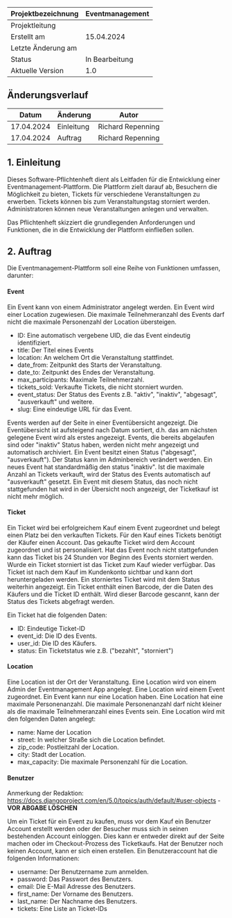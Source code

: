 
| Projektbezeichnung | Eventmanagement |
| ------------------ | --------------- |
| Projektleitung     |                 |
| Erstellt am        | 15.04.2024      |
| Letzte Änderung am |                 |
| Status             | In Bearbeitung  |
| Aktuelle Version   | 1.0             |

## Änderungsverlauf

| Datum      | Änderung   | Autor             |
| ---------- | ---------- | ----------------- |
| 17.04.2024 | Einleitung | Richard Repenning |
| 17.04.2024 | Auftrag    | Richard Repenning |


## 1. Einleitung

Dieses Software-Pflichtenheft dient als Leitfaden für die Entwicklung einer Eventmanagement-Plattform. Die Plattform zielt darauf ab, Besuchern die Möglichkeit zu bieten, Tickets für verschiedene Veranstaltungen zu erwerben. Tickets können bis zum Veranstaltungstag storniert werden. Administratoren können neue Veranstaltungen anlegen und verwalten.

Das Pflichtenheft skizziert die grundlegenden Anforderungen und Funktionen, die in die Entwicklung der Plattform einfließen sollen.

## 2. Auftrag

Die Eventmanagement-Plattform soll eine Reihe von Funktionen umfassen, darunter:

#### Event
Ein Event kann von einem Administrator angelegt werden. Ein Event wird einer Location zugewiesen. Die maximale Teilnehmeranzahl des Events darf nicht die maximale Personenzahl der Location übersteigen.

- ID: Eine automatisch vergebene UID, die das Event eindeutig identifiziert.
- title: Der Titel eines Events
- location: An welchem Ort die Veranstaltung stattfindet.
- date_from: Zeitpunkt des Starts der Veranstaltung.
- date_to: Zeitpunkt des Endes der Veranstaltung.
- max_participants: Maximale Teilnehmerzahl.
- tickets_sold: Verkaufte Tickets, die nicht storniert wurden.
- event_status: Der Status des Events z.B. "aktiv", "inaktiv", "abgesagt", "ausverkauft" und weitere.
- slug: Eine eindeutige URL für das Event.

Events werden auf der Seite in einer Eventübersicht angezeigt. Die Eventübersicht ist aufsteigend nach Datum sortiert, d.h. das am nächsten gelegene Event wird als erstes angezeigt. Events, die bereits abgelaufen sind oder "inaktiv" Status haben, werden nicht mehr angezeigt und automatisch archiviert. Ein Event besitzt einen Status ("abgesagt", "ausverkauft"). Der Status kann im Adminbereich verändert werden. Ein neues Event hat standardmäßig den status "inaktiv". Ist die maximale Anzahl an Tickets verkauft, wird der Status des Events automatisch auf "ausverkauft" gesetzt. Ein Event mit diesem Status, das noch nicht stattgefunden hat wird in der Übersicht noch angezeigt, der Ticketkauf ist nicht mehr möglich.

#### Ticket
Ein Ticket wird bei erfolgreichem Kauf einem Event zugeordnet und belegt einen Platz bei den verkauften Tickets.
Für den Kauf eines Tickets benötigt der Käufer einen Account. Das gekaufte Ticket wird dem Account zugeordnet und ist personalisiert.
Hat das Event noch nicht stattgefunden kann das Ticket bis 24 Stunden vor Beginn des Events storniert werden. Wurde ein Ticket storniert ist das Ticket zum Kauf wieder verfügbar. Das Ticket ist nach dem Kauf im Kundenkonto sichtbar und kann dort heruntergeladen werden. Ein storniertes Ticket wird mit dem Status weiterhin angezeigt.
Ein Ticket enthält einen Barcode, der die Daten des Käufers und die Ticket ID enthält. Wird dieser Barcode gescannt, kann der Status des Tickets abgefragt werden.

Ein Ticket hat die folgenden Daten:
- ID: Eindeutige Ticket-ID
- event_id: Die ID des Events.
- user_id: Die ID des Käufers.
- status: Ein Ticketstatus wie z.B. ("bezahlt", "storniert")

#### Location
Eine Location ist der Ort der Veranstaltung. Eine Location wird von einem Admin der Eventmanagement App angelegt. Eine Location wird einem Event zugeordnet. Ein Event kann nur eine Location haben. Eine Location hat eine maximale Personenanzahl. Die maximale Personenanzahl darf nicht kleiner als die maximale Teilnehmeranzahl eines Events sein.
Eine Location wird mit den folgenden Daten angelegt:

- name: Name der Location
- street: In welcher Straße sich die Location befindet.
- zip_code: Postleitzahl der Location.
- city: Stadt der Location.
- max_capacity: Die maximale Personenzahl für die Location.

#### Benutzer
Anmerkung der Redaktion: https://docs.djangoproject.com/en/5.0/topics/auth/default/#user-objects - __VOR ABGABE LÖSCHEN__

Um ein Ticket für ein Event zu kaufen, muss vor dem Kauf ein Benutzer Account erstellt werden oder der Besucher muss sich in seinen bestehenden Account einloggen. Dies kann er entweder direkt auf der Seite machen oder im Checkout-Prozess des Ticketkaufs. Hat der Benutzer noch keinen Account, kann er sich einen erstellen.
Ein Benutzeraccount hat die folgenden Informationen:

- username: Der Benutzername zum anmelden.
- password: Das Passwort des Benutzers.
- email: Die E-Mail Adresse des Benutzers.
- first_name: Der Vorname des Benutzers.
- last_name: Der Nachname des Benutzers.
- tickets: Eine Liste an Ticket-IDs
